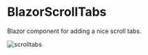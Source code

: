 # BlazorScrollTabs
Blazor component for adding a nice scroll tabs.

![scrolltabs](https://user-images.githubusercontent.com/9497415/200392534-85bc98af-c976-4486-ae41-3ee5d205cd9e.gif)
